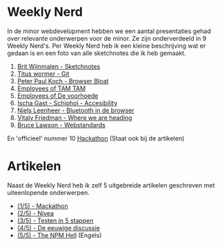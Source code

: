 # Weekly Nerd

In de minor webdevelopment hebben we een aantal presentaties gehad over relevante onderwerpen voor de minor. Ze zijn onderverdeeld in 9 Weekly Nerd's. Per Weekly Nerd heb ik een kleine beschrijving wat er gedaan is en een foto van alle sketchnotes die ik heb gemaakt.

1. [Brit Wijnmalen - Sketchnotes](/Weekly-Nerd/1_Sketchnotes.md)
2. [Titus wormer - Git](/Weekly-Nerd/2_Git.md)
3. [Peter Paul Koch - Browser Bloat](/Weekly-Nerd/3_Peter_Paul_Koch.md)
4. [Employees of TAM TAM](/Weekly-Nerd/4_TAMTAM.md)
5. [Employees of De voorhoede](/Weekly-Nerd/5_De_Voorhoede.md)
6. [Ischa Gast - Schiphol - Accesibility](/Weekly-Nerd/6_Schiphol.md)
7. [Niels Leenheer - Bluetooth in de browser](/Weekly-Nerd/7_Bluetooth.md)
8. [Vitaly Friedman - Where we are heading](/Weekly-Nerd/8_Vitaly.md)
9. [Bruce Lawson - Webstandards](/Weekly-Nerd/9_Webstandards.md)

En 'officieel' nummer 10 [Hackathon](/Artikelen/Mackathon_artikel.md) (Staat ook bij de artikelen)

# Artikelen

Naast de Weekly Nerd heb ik zelf 5 uitgebreide artikelen geschreven met uiteenlopende onderwerpen.

* [(1/5) - Mackathon](/Artikelen/Mackathon_artikel.md)
* [(2/5) - Nivea](/Artikelen/Nivea_artikel.md)
* [(3/5) - Testen in 5 stappen](/Artikelen/Testen_in_5_stappen_artikel.md)
* [(4/5) - De eeuwige discussie](/Artikelen/De_eeuwige_discussie_artikel.md)
* [(5/5) - The NPM Hell](/Artikelen/The_NPM_Hell_artikel.md) (Engels)

